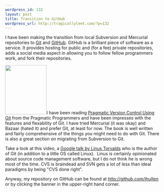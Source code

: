 ```yaml
--- 
wordpress_id: 132
layout: post
title: Transition to GitHub
wordpress_url: http://tragicallyleet.com/?p=132
---
```

I have been making the transition from local Subversion and Mercurial repositories to <a href="http://git-scm.com/">Git</a> and <a href="http://github.com/">GitHub</a>. GitHub is a brilliant piece of software as a service. It provides hosting for public and (for a fee) private repositories, adds a social media aspect in allowing you to follow fellow programmers work, and fork their repositories.

<a href="http://www.amazon.com/Pragmatic-Version-Control-Using-Starter/dp/1934356158%3FSubscriptionId%3D02E5W5871AJF7PMMMS82%26tag%3Dtragicallyl33-20%26linkCode%3Dxm2%26camp%3D2025%26creative%3D165953%26creativeASIN%3D1934356158"><img class="alignleft" title="Book Cover" src="http://ecx.images-amazon.com/images/I/519CeNsejdL._SL160_.jpg" alt="" width="134" height="160" /></a><a style="width: 12px; height: 12px; background-image: url(http://tragicallyleet.com/wp-includes/js/tinymce/themes/advanced/skins/default/img/items.gif); background-repeat: no-repeat; background-attachment: initial; -webkit-background-clip: initial; -webkit-background-origin: initial; background-color: initial; background-position: initial initial; border: 0px initial initial;" name="evtst|a|1934356158"></a>I have been reading <a href="http://www.amazon.com/Pragmatic-Version-Control-Using-Starter/dp/1934356158%3FSubscriptionId%3D02E5W5871AJF7PMMMS82%26tag%3Dtragicallyl33-20%26linkCode%3Dxm2%26camp%3D2025%26creative%3D165953%26creativeASIN%3D1934356158">Pragmatic Version Control Using Git</a> from the Pragmatic Programmers and have been impresses with the features and flexability of Git. I have tried Mercurial (it was okay) and Bazaar (hated it) and prefer Git, at least for now. The book is well written and fairly comprehensive of the things you might need to do with Git. There is also a great section on migrating from Subversion to Git.

Take a look at this video, a <a href="http://www.youtube.com/watch?v=4XpnKHJAok8">Google talk by Linus Torvalds</a> who is the author of Git (in addition to a little OS called Linux).  Linus is certainly opinionated about source code management software, but I do not think he is wrong most of the time. CVS is braindead and SVN gets a lot of less than ideal paradigms by being "CVS done right".

Anyway, my repository on GitHub can be found at <a href="http://github.com/jhulten">http://github.com/jhulten</a> or by clicking the banner in the upper-right hand corner.
